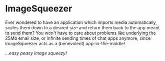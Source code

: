 # ImageSqueezer
Ever wondered to have an application which imports media automatically, scales them down to a desired size and return them back to the app meant to send them? You won't have to care about problems like underlying the 25Mb email size, or infinite sending times of chat apps anymore, since ImageSqueezer acts as a (benevolent) app-in-the-middle!
 
_...easy peasy image squeezy!_
